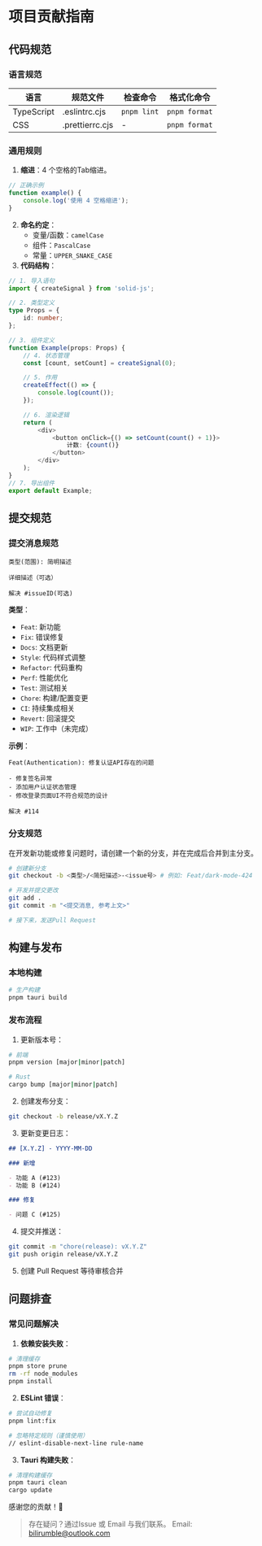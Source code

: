 # 项目贡献指南

## 代码规范

### 语言规范

| 语言       | 规范文件        | 检查命令    | 格式化命令    |
| ---------- | --------------- | ----------- | ------------- |
| TypeScript | .eslintrc.cjs   | `pnpm lint` | `pnpm format` |
| CSS        | .prettierrc.cjs | -           | `pnpm format` |

### 通用规则

1. **缩进**：4 个空格的Tab缩进。

```typescript
// 正确示例
function example() {
	console.log('使用 4 空格缩进');
}
```

2. **命名约定**：
    - 变量/函数：`camelCase`
    - 组件：`PascalCase`
    - 常量：`UPPER_SNAKE_CASE`
3. **代码结构**：

```typescript
// 1. 导入语句
import { createSignal } from 'solid-js';

// 2. 类型定义
type Props = {
    id: number;
};

// 3. 组件定义
function Example(props: Props) {
    // 4. 状态管理
    const [count, setCount] = createSignal(0);

    // 5. 作用
    createEffect(() => {
        console.log(count());
    });

    // 6. 渲染逻辑
    return (
        <div>
            <button onClick={() => setCount(count() + 1)}>
                计数: {count()}
            </button>
        </div>
    );
}
// 7. 导出组件
export default Example;
```

## 提交规范

### 提交消息规范

```
类型(范围): 简明描述

详细描述（可选）

解决 #issueID(可选)
```

**类型**：

- `Feat`: 新功能
- `Fix`: 错误修复
- `Docs`: 文档更新
- `Style`: 代码样式调整
- `Refactor`: 代码重构
- `Perf`: 性能优化
- `Test`: 测试相关
- `Chore`: 构建/配置变更
- `CI`: 持续集成相关
- `Revert`: 回滚提交
- `WIP`: 工作中（未完成）

**示例**：

```
Feat(Authentication): 修复认证API存在的问题

- 修复签名异常
- 添加用户认证状态管理
- 修改登录页面UI不符合规范的设计

解决 #114
```

### 分支规范

在开发新功能或修复问题时，请创建一个新的分支，并在完成后合并到主分支。

```bash
# 创建新分支
git checkout -b <类型>/<简短描述>-<issue号> # 例如: Feat/dark-mode-424

# 开发并提交更改
git add .
git commit -m "<提交消息, 参考上文>"

# 接下来，发送Pull Request
```

## 构建与发布

### 本地构建

```bash
# 生产构建
pnpm tauri build
```

### 发布流程

1. 更新版本号：

```bash
# 前端
pnpm version [major|minor|patch]

# Rust
cargo bump [major|minor|patch]
```

2. 创建发布分支：

```bash
git checkout -b release/vX.Y.Z
```

3. 更新变更日志：

```markdown
## [X.Y.Z] - YYYY-MM-DD

### 新增

- 功能 A (#123)
- 功能 B (#124)

### 修复

- 问题 C (#125)
```

4. 提交并推送：

```bash
git commit -m "chore(release): vX.Y.Z"
git push origin release/vX.Y.Z
```

5. 创建 Pull Request 等待审核合并

## 问题排查

### 常见问题解决

1. **依赖安装失败**：

```bash
# 清理缓存
pnpm store prune
rm -rf node_modules
pnpm install
```

2. **ESLint 错误**：

```bash
# 尝试自动修复
pnpm lint:fix

# 忽略特定规则（谨慎使用）
// eslint-disable-next-line rule-name
```

3. **Tauri 构建失败**：

```bash
# 清理构建缓存
pnpm tauri clean
cargo update
```

感谢您的贡献！🎉

> 存在疑问？通过Issue 或 Email 与我们联系。
> Email: [bilirumble@outlook.com](mailto:bilirumble@outlook.com)
